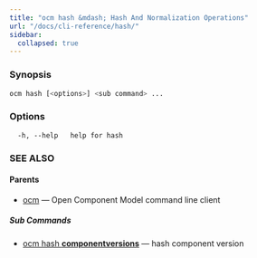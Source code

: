 ```yaml
---
title: "ocm hash &mdash; Hash And Normalization Operations"
url: "/docs/cli-reference/hash/"
sidebar:
  collapsed: true
---
```


### Synopsis

```bash
ocm hash [<options>] <sub command> ...
```

### Options

```text
  -h, --help   help for hash
```

### SEE ALSO

#### Parents

* [ocm](ocm.md)	 &mdash; Open Component Model command line client


##### Sub Commands

* [ocm hash <b>componentversions</b>](ocm_hash_componentversions.md)	 &mdash; hash component version

